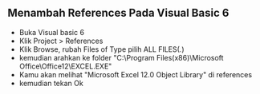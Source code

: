 ## Menambah References Pada Visual Basic 6
* Buka Visual basic 6  
* Klik Project > References
* Klik Browse, rubah Files of Type pilih ALL FILES(*.*)
* kemudian arahkan ke folder "C:\Program Files(x86)\Microsoft Office\Office12\EXCEL.EXE"
* Kamu akan melihat "Microsoft Excel 12.0 Object Library" di references
* kemudian tekan Ok
